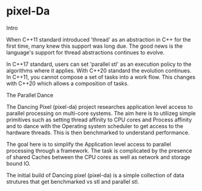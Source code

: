 # pixel-Da

Intro 

When C++11 standard introduced 'thread' as an abstraction in C++ for the first time, many knew this support was long due. The good news is the language's support for thread abstractions continues to evolve.

In C++17 standard, users can set 'parallel stl' as an execution policy to the algorithms where it applies. With C++20 standard the evolution continues. In C++11, you cannot compose a set of tasks into a work flow. This changes with C++20 which allows a composition of tasks.

The Parallel Dance

The Dancing Pixel (pixel-da) project researches application level access to parallel processing on multi-core systems. The aim here is to utilizeg simple primitives such as setting thread affinity to CPU cores and Process affinity and to dance with the Operating system scheduler to get access to the hardware threads. This is then benchmarked to understand performance.

The goal here is to simplify the Application level access to parallel processing through a framework. The task is complicated by the presence of shared Caches between the CPU cores as well as network and storage bound IO.

The initial build of Dancing pixel (pixel-da) is a simple collection of data strutures that get benchmarked vs stl and parallel stl.
